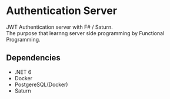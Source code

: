 # Authentication Server
JWT Authentication server with F# / Saturn.<br>
The purpose that learnng server side programming by Functional Programming.

## Dependencies
- .NET 6
- Docker
- PostgereSQL(Docker)
- Saturn
